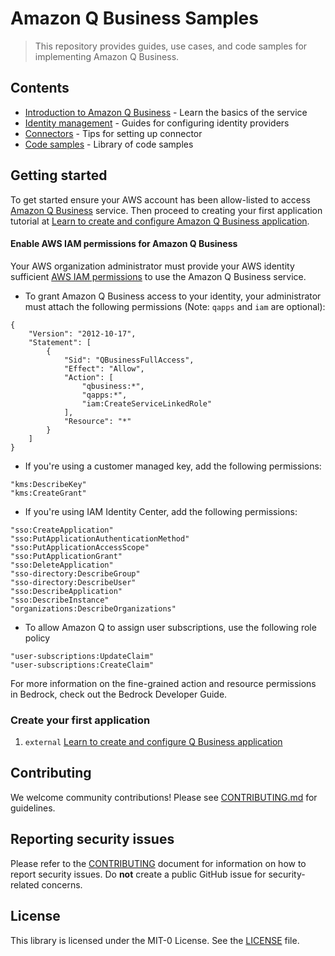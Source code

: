# Amazon Q Business Samples

> This repository provides guides, use cases, and code samples for implementing Amazon Q Business.

## Contents

- [Introduction to Amazon Q Business](introduction-to-qbusiness) - Learn the basics of the service
- [Identity management](identity-management) - Guides for configuring identity providers
- [Connectors](connectors) - Tips for setting up connector
- [Code samples](code-samples) - Library of code samples


## Getting started

To get started ensure your AWS account has been allow-listed to access [Amazon Q Business](https://aws.amazon.com/q/business/) service. Then proceed to creating your first application tutorial at [Learn to create and configure Amazon Q Business application](https://catalog.workshops.aws/amazon-q-business/en-US/200-configure-application).

#### Enable AWS IAM permissions for Amazon Q Business

Your AWS organization administrator must provide your AWS identity sufficient [AWS IAM permissions](https://docs.aws.amazon.com/IAM/latest/UserGuide/access_policies.html) to use the Amazon Q Business service.

- To grant Amazon Q Business access to your identity, your administrator must attach the following permissions (Note: `qapps` and `iam` are optional):

```
{
    "Version": "2012-10-17",
    "Statement": [
        {
            "Sid": "QBusinessFullAccess",
            "Effect": "Allow",
            "Action": [
                "qbusiness:*",
                "qapps:*",
                "iam:CreateServiceLinkedRole"
            ],
            "Resource": "*"
        }
    ]
}
```

- If you're using a customer managed key, add the following permissions:
```
"kms:DescribeKey"
"kms:CreateGrant"
```
- If you're using IAM Identity Center, add the following permissions:
```
"sso:CreateApplication"
"sso:PutApplicationAuthenticationMethod"
"sso:PutApplicationAccessScope"
"sso:PutApplicationGrant"
"sso:DeleteApplication"
"sso-directory:DescribeGroup"
"sso-directory:DescribeUser"
"sso:DescribeApplication"
"sso:DescribeInstance"
"organizations:DescribeOrganizations"
```
- To allow Amazon Q to assign user subscriptions, use the following role policy
```
"user-subscriptions:UpdateClaim"
"user-subscriptions:CreateClaim"
```

For more information on the fine-grained action and resource permissions in Bedrock, check out the Bedrock Developer Guide.

### Create your first application
1. `external` [Learn to create and configure Q Business application](https://catalog.workshops.aws/amazon-q-business/en-US/200-configure-application)

## Contributing

We welcome community contributions! Please see [CONTRIBUTING.md](CONTRIBUTING.md) for guidelines.

## Reporting security issues

Please refer to the [CONTRIBUTING](CONTRIBUTING.md#security-issue-notifications) document for information on how to report security issues. Do **not** create a public GitHub issue for security-related concerns.

## License

This library is licensed under the MIT-0 License. See the [LICENSE](./LICENSE) file.
